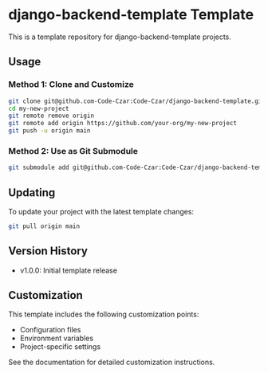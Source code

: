 # django-backend-template Template

This is a template repository for django-backend-template projects.

## Usage

### Method 1: Clone and Customize
```bash
git clone git@github.com-Code-Czar:Code-Czar/django-backend-template.git my-new-project
cd my-new-project
git remote remove origin
git remote add origin https://github.com/your-org/my-new-project
git push -u origin main
```

### Method 2: Use as Git Submodule
```bash
git submodule add git@github.com-Code-Czar:Code-Czar/django-backend-template.git
```

## Updating

To update your project with the latest template changes:

```bash
git pull origin main
```

## Version History

- v1.0.0: Initial template release

## Customization

This template includes the following customization points:
- Configuration files
- Environment variables
- Project-specific settings

See the documentation for detailed customization instructions.

